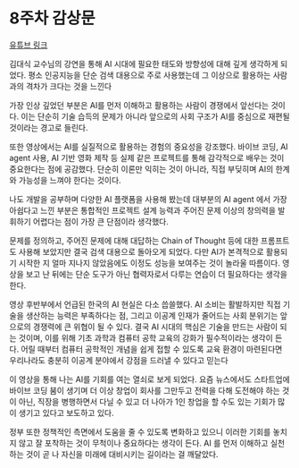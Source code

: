 # 8주차 감상문

[유튜브 링크](https://www.youtube.com/watch?v=vDZ0ryuiYfg)

김대식 교수님의 강연을 통해 AI 시대에 필요한 태도와 방향성에 대해 깊게 생각하게 되었다.
평소 인공지능을 단순 검색 대용으로 주로 사용했는데 그 이상으로 활용하는 사람과의 격차가 크다는 것을 느낀다

가장 인상 깊었던 부분은 AI를 먼저 이해하고 활용하는 사람이 경쟁에서 앞선다는 것이다.
이는 단순히 기술 습득의 문제가 아니라 앞으로의 사회 구조가 AI를 중심으로 재편될 것이라는 경고로 들린다.

또한 영상에서는 AI를 실질적으로 활용하는 경험의 중요성을 강조했다. 바이브 코딩, AI agent 사용,
AI 기반 영화 제작 등 실제 같은 프로젝트를 통해 감각적으로 배우는 것이 중요한다는 점에 공감했다.
단순히 이론만 익히는 것이 아니라, 직접 부딪히며 AI의 한계와 가능성을 느껴야 한다는 것이다.

나도 개발을 공부하며 다양한 AI 플랫폼을 사용해 봤는데 대부분의 AI agent 에서 가장 아쉽다고 느낀 부분은 
통합적인 프로젝트 설계 능력과 주어진 문제 이상의 창의력을 발휘하기 어렵다는 점이 가장 큰 단점이라 생각했다.  

문제를 정의하고, 주어진 문제에 대해 대답하는 Chain of Thought 등에 대한 프롬프트도 사용해 보았지만 결국
검색 대용으로 돌아오게 되었다. 다만 AI가 본격적으로 활용되기 시작한 지 얼마 지나지 않았음에도 이정도 성능을
보여주는 것이 놀라울 따름이다. 영상을 보고 난 뒤에는 단순 도구가 아닌 협력자로서 다루는 연습이 더 필요하다는 생각을 한다.

영상 후반부에서 언급된 한국의 AI 현실은 다소 씁쓸했다. AI 소비는 활발하지만 직접 기술을 생산하는 능력은 부족하다는 점,
그리고 이공계 인재가 줄어드는 사회 분위기는 앞으로의 경쟁력에 큰 위협이 될 수 있다. 결국 AI 시대의 핵심은 기술을
만드는 사람이 되는 것이며, 이를 위해 기초 과학과 컴퓨터 공학 교육의 강화가 필수적이라는 생각이 든다. 어릴 때부터
컴퓨터 공학적인 개념을 쉽게 접할 수 있도록 교육 환경이 마련된다면 우리나라도 충분히 이공계 분야에서 강점을 드러낼 수 있다고 믿는다

이 영상을 통해 나는 AI를 기회를 여는 열쇠로 보게 되었다. 요즘 뉴스에서도 스타트업에 바이브 코딩 붐이 생기며
더 이상 창업이 회사를 그만두고 전력을 다해 도전해야 하는 것이 아닌, 직장을 병행하면서 다닐 수 있고 더 나아가 1인 창업을 할 수도 있는
기회가 많이 생기고 있다고 보도하고 있다.

정부 또한 정책적인 측면에서 도움을 줄 수 있도록 변화하고 있으니
이러한 기회를 놓치지 않고 잘 포착하는 것이 무척이나 중요하다는 생각이 든다. AI 를 먼저 이해하고 실천하는 것이
곧 나 자신을 미래에 대비시키는 길이라는 걸 깨달았다.


